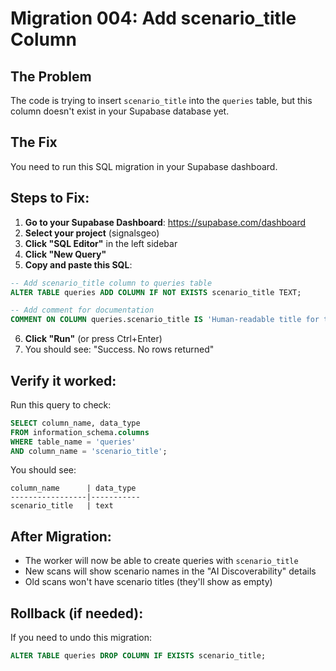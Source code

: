 # Migration 004: Add scenario_title Column

## The Problem
The code is trying to insert `scenario_title` into the `queries` table, but this column doesn't exist in your Supabase database yet.

## The Fix
You need to run this SQL migration in your Supabase dashboard.

## Steps to Fix:

1. **Go to your Supabase Dashboard**: https://supabase.com/dashboard
2. **Select your project** (signalsgeo)
3. **Click "SQL Editor"** in the left sidebar
4. **Click "New Query"**
5. **Copy and paste this SQL**:

```sql
-- Add scenario_title column to queries table
ALTER TABLE queries ADD COLUMN IF NOT EXISTS scenario_title TEXT;

-- Add comment for documentation
COMMENT ON COLUMN queries.scenario_title IS 'Human-readable title for the scenario (e.g., "Brand Overview", "Trust & Legitimacy")';
```

6. **Click "Run"** (or press Ctrl+Enter)
7. You should see: "Success. No rows returned"

## Verify it worked:
Run this query to check:
```sql
SELECT column_name, data_type 
FROM information_schema.columns 
WHERE table_name = 'queries' 
AND column_name = 'scenario_title';
```

You should see:
```
column_name      | data_type
-----------------|-----------
scenario_title   | text
```

## After Migration:
- The worker will now be able to create queries with `scenario_title`
- New scans will show scenario names in the "AI Discoverability" details
- Old scans won't have scenario titles (they'll show as empty)

## Rollback (if needed):
If you need to undo this migration:
```sql
ALTER TABLE queries DROP COLUMN IF EXISTS scenario_title;
```

